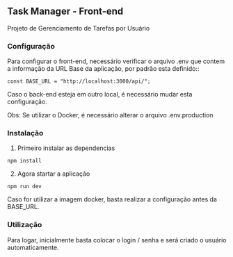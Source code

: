 ## Task Manager - Front-end

Projeto de Gerenciamento de Tarefas por Usuário

### Configuração

Para configurar o front-end, necessário verificar o arquivo .env que contem a informação da URL Base da aplicação, por padrão esta definido::

```
const BASE_URL = "http://localhost:3000/api/";
```

Caso o back-end esteja em outro local, é necessário mudar esta configuração.

Obs: Se utilizar o Docker, é necessário alterar o arquivo .env.production

### Instalação

1. Primeiro instalar as dependencias

```
npm install
```

2. Agora startar a aplicação

```
npm run dev
```

Caso for utilizar a imagem docker, basta realizar a configuração antes da BASE_URL.

### Utilização

Para logar, inicialmente basta colocar o login / senha e será criado o usuário automaticamente.
